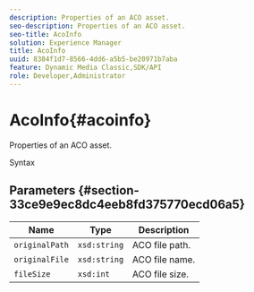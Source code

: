 ```yaml
---
description: Properties of an ACO asset.
seo-description: Properties of an ACO asset.
seo-title: AcoInfo
solution: Experience Manager
title: AcoInfo
uuid: 8384f1d7-8566-4dd6-a5b5-be20971b7aba
feature: Dynamic Media Classic,SDK/API
role: Developer,Administrator
---
```


# AcoInfo{#acoinfo}

Properties of an ACO asset.

 Syntax 

## Parameters {#section-33ce9e9ec8dc4eeb8fd375770ecd06a5}

|  Name  | Type  | Description  |
|---|---|---|
|  `originalPath`  | `xsd:string`  | ACO file path.  |
|  `originalFile`  | `xsd:string`  | ACO file name.  |
|  `fileSize`  | `xsd:int`  | ACO file size.  |

